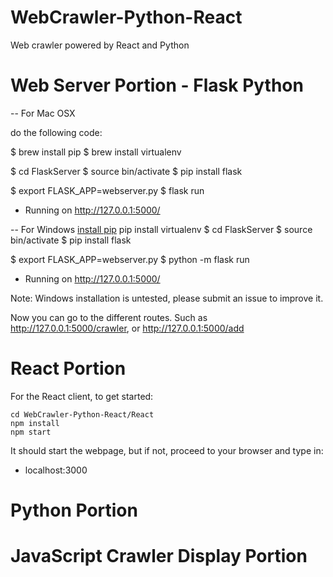 # WebCrawler-Python-React
Web crawler powered by React and Python

# Web Server Portion - Flask Python

-- For Mac OSX

do the following code:

$ brew install pip
$ brew install virtualenv

$ cd FlaskServer
$ source bin/activate
$ pip install flask

$ export FLASK_APP=webserver.py
$ flask run
* Running on http://127.0.0.1:5000/


-- For Windows
[install pip](http://www.tylerbutler.com/2012/05/how-to-install-python-pip-and-virtualenv-on-windows-with-powershell/)
pip install virtualenv
$ cd FlaskServer
$ source bin/activate
$ pip install flask

$ export FLASK_APP=webserver.py
$ python -m flask run
* Running on http://127.0.0.1:5000/

Note: Windows installation is untested, please submit an issue to improve it.


Now you can go to the different routes.  Such as http://127.0.0.1:5000/crawler, or http://127.0.0.1:5000/add

# React Portion

For the React client, to get started:

```
cd WebCrawler-Python-React/React
npm install
npm start
```

It should start the webpage, but if not, proceed to your browser and type in:
- localhost:3000



# Python Portion

# JavaScript Crawler Display Portion
